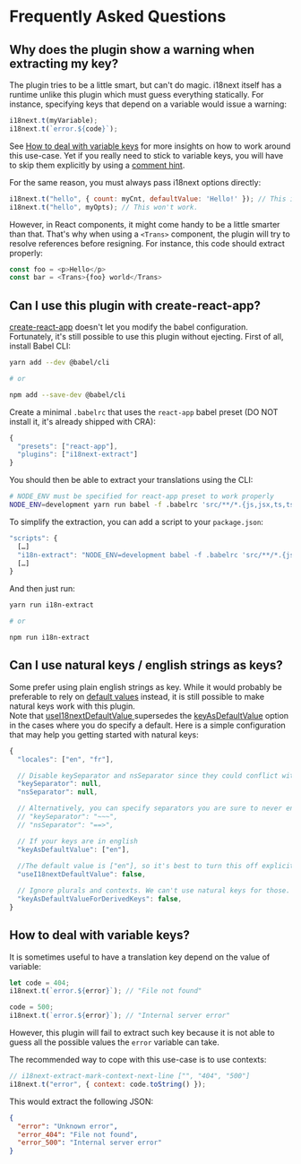 # Frequently Asked Questions

## Why does the plugin show a warning when extracting my key?

The plugin tries to be a little smart, but can't do magic. i18next itself has a runtime unlike
this plugin which must guess everything statically. For instance, specifying keys that depend on a
variable would issue a warning:

```javascript
i18next.t(myVariable);
i18next.t(`error.${code}`);
```

See [How to deal with variable keys](#how-to-deal-with-variable-keys) for more insights on how to
work around this use-case. Yet if you really need to stick to variable keys, you will have to skip
them explicitly by using a [comment hint](
comment-hints?id=disable-extraction-on-a-specific-line-or-code-section).

For the same reason, you must always pass i18next options directly:

```javascript
i18next.t("hello", { count: myCnt, defaultValue: 'Hello!' }); // This is OK.
i18next.t("hello", myOpts); // This won't work.
```

However, in React components, it might come handy to be a little smarter than that. That's why
when using a `<Trans>` component, the plugin will try to resolve references before resigning. For
instance, this code should extract properly:

```javascript
const foo = <p>Hello</p>
const bar = <Trans>{foo} world</Trans>
```

## Can I use this plugin with create-react-app?

[create-react-app](https://github.com/facebook/create-react-app) doesn't let you modify the babel
configuration. Fortunately, it's still possible to use this plugin without ejecting. First of all,
install Babel CLI:

```bash
yarn add --dev @babel/cli

# or

npm add --save-dev @babel/cli
```

Create a minimal `.babelrc` that uses the `react-app` babel preset (DO NOT install it, it's already
shipped with CRA):

```javascript
{
  "presets": ["react-app"],
  "plugins": ["i18next-extract"]
}
```

You should then be able to extract your translations using the CLI:

```bash
# NODE_ENV must be specified for react-app preset to work properly
NODE_ENV=development yarn run babel -f .babelrc 'src/**/*.{js,jsx,ts,tsx}'
```

To simplify the extraction, you can add a script to your `package.json`:

```javascript
"scripts": {
  […]
  "i18n-extract": "NODE_ENV=development babel -f .babelrc 'src/**/*.{js,jsx,ts,tsx}'",
  […]
}
```

And then just run:

```bash
yarn run i18n-extract

# or

npm run i18n-extract
```

## Can I use natural keys / english strings as keys?

Some prefer using plain english strings as key. While it would probably be preferable to
rely on [default values](
https://www.i18next.com/translation-function/essentials#passing-a-default-value) instead, it is
still possible to make natural keys work with this plugin.  
Note that [useI18nextDefaultValue
](https://i18next-extract.netlify.app/#/configuration?id=usei18nextdefaultvalue) supersedes the
[keyAsDefaultValue](https://i18next-extract.netlify.app/#/configuration?id=keyasdefaultvalue)
option in the cases where you do specify a default. Here is a simple configuration that may help
you getting started with natural keys:

```javascript
{
  "locales": ["en", "fr"],

  // Disable keySeparator and nsSeparator since they could conflict with the actual value:
  "keySeparator": null,
  "nsSeparator": null,

  // Alternatively, you can specify separators you are sure to never encounter in a value:
  // "keySeparator": "~~~",
  // "nsSeparator": "==>",

  // If your keys are in english
  "keyAsDefaultValue": ["en"],
  
  //The default value is ["en"], so it's best to turn this off explicitly
  "useI18nextDefaultValue": false, 

  // Ignore plurals and contexts. We can't use natural keys for those.
  "keyAsDefaultValueForDerivedKeys": false,
}
```

## How to deal with variable keys?

It is sometimes useful to have a translation key depend on the value of variable:

```javascript
let code = 404;
i18next.t(`error.${error}`); // "File not found"

code = 500;
i18next.t(`error.${error}`); // "Internal server error"
```

However, this plugin will fail to extract such key because it is not able to guess all the
possible values the `error` variable can take.

The recommended way to cope with this use-case is to use contexts:

```javascript
// i18next-extract-mark-context-next-line ["", "404", "500"]
i18next.t("error", { context: code.toString() });
```

This would extract the following JSON:

```json
{
  "error": "Unknown error",
  "error_404": "File not found",
  "error_500": "Internal server error"
}
```
